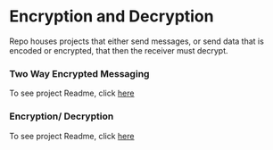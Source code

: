 # Encryption and Decryption

Repo houses projects that either send messages, or send data that is encoded or encrypted, that then the receiver must decrypt.

### Two Way Encrypted Messaging

To see project Readme, click [here](/two-way-encrypted-message/README.md)

### Encryption/ Decryption

To see project Readme, click [here](encryption-decryption/README.md)
